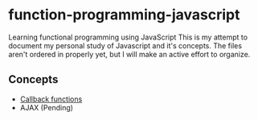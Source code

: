 # function-programming-javascript
Learning functional programming using JavaScript
This is my attempt to document my personal study of Javascript and it's concepts. The files aren't ordered in properly yet, but I will make an active effort to organize.

## Concepts 
* [Callback functions](https://github.com/SudeeptoBose/function-programming-javascript/tree/main/Concepts/CallBack%20Functions)
* AJAX (Pending)
